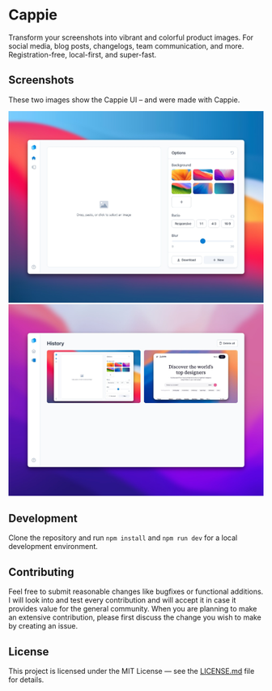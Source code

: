 # Cappie

Transform your screenshots into vibrant and colorful product images. For social media, blog posts, changelogs, team communication, and more. Registration-free, local-first, and super-fast.

## Screenshots

These two images show the Cappie UI – and were made with Cappie.

![Screenshot 1](./public/demos/1.jpg)
![Screenshot 2](./public/demos/2.jpg)

## Development

Clone the repository and run `npm install` and `npm run dev` for a local development environment.

## Contributing

Feel free to submit reasonable changes like bugfixes or functional additions. I will look into and test every contribution and will accept it in case it provides value for the general community. When you are planning to make an extensive contribution, please first discuss the change you wish to make by creating an issue.

## License

This project is licensed under the MIT License — see the [LICENSE.md](LICENSE.md) file for details.
